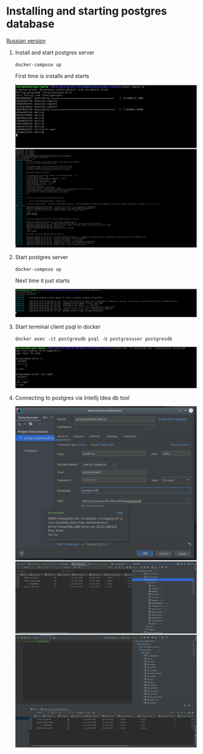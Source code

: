 # Installing and starting postgres database

[Russian version](README_ru.md)

1. Install and start postgres server
    
    `docker-compose up`

    First time is installs and starts

    ![Install start](docker-compose_up_0.png)
    ![Install completed](docker-compose_up_1.png)


2. Start postgres server

   `docker-compose up`

   Next time it just starts

   ![Started](docker-compose_up_2.png)


3. Start terminal client psql in docker

    `docker exec -it postgresdb psql -U postgresuser postgresdb`

   ![psql](psql_0.png)


4. Connecting to postgres via Intellij Idea db tool

   ![psql](idea_0.png)
   ![psql](idea_1.png)
   ![psql](idea_2.png)
